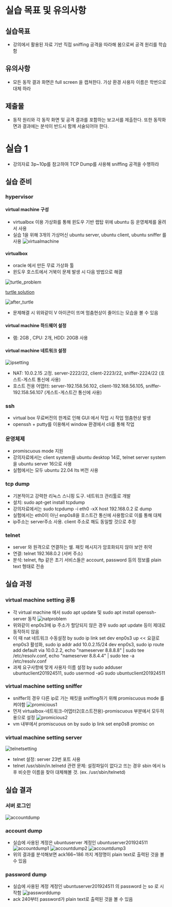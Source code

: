 # 실습 목표 및 유의사항

## 실습목표
- 강의에서 활용된 자료 기반 직접 sniffing 공격을 따라해 봄으로써 공격 원리를 학습함

## 유의사항
- 모든 동작 결과 화면은 full screen 을 캡쳐한다. 가상 환경 사용자 이름은 학번으로 대체 하라

## 제출물
- 동작 원리와 각 동작 화면 및 공격 결과를 포함하는 보고서를 제출한다. 또한 동작화면과 결과에는 분석이 반드시 함께 서술되어야 한다.

# 실습 1
- 강의자료 3p~10p를 참고하여 TCP Dump를 사용해 sniffing 공격을 수행하라

## 실습 준비
### hypervisor 
#### virtual machine 구성
- virtualbox 이용 가상화를 통해 윈도우 기반 랩탑 위에 ubuntu 등 운영체제를 올려서 사용
- 실습 1을 위해 3개의 가상머신 ubuntu server, ubuntu client, ubuntu sniffer 를 사용
![virtualmachine](https://github.com/jiwoong5/network_security/blob/main/assignment1/src/virtualmachine.png)

#### virtualbox
- oracle 에서 만든 무료 가상화 툴
- 윈도우 호스트에서 거북이 문제 발생 시 다음 방법으로 해결
  
![turtle_problem](https://github.com/jiwoong5/network_security/blob/main/assignment1/src/turtle.png)

[turtle solution](https://learn.microsoft.com/en-us/troubleshoot/windows-client/application-management/virtualization-apps-not-work-with-hyper-v)

![after_turtle](https://github.com/jiwoong5/network_security/blob/main/assignment1/src/noturtle.png)
- 문제해결 시 위와같이 V 아이콘이 뜨며 멈춤현상이 줄어드는 모습을 볼 수 있음

#### virtual machine 하드웨어 설정
- 램: 2GB , CPU: 2개, HDD: 20GB 사용

#### virtual machine 네트워크 설정
![ipsetting](https://github.com/jiwoong5/network_security/blob/main/assignment1/src/ipsetting.png)
- NAT: 10.0.2.15 고정. server-2222/22, client-2223/22, sniffer-2224/22 (호스트-게스트 통신에 사용)
- 호스트 전용 어뎁터: server-192.158.56.102, client-192.168.56.105, sniffer-192.158.56.107 (게스트-게스트간 통신에 사용)

### ssh
- virtual box 무료버전의 한계로 인해 GUI 에서 작업 시 작업 멈춤현상 발생
- openssh + putty를 이용해서 window 환경에서 cli를 통해 작업

### 운영체제
- promiscuous mode 지원
- 강의자료에서는 client system을 ubuntu desktop 14로, telnet server system을 ubuntu server 16으로 사용
- 실험에서는 모두 ubuntu 22.04 lts 버전 사용

### tcp dump
- 기본적이고 강력한 리눅스 스니핑 도구. 네트워크 관리툴로 개발
- 설치: sudo apt-get install tcpdump
- 강의자료에서는 sudo tcpdump -i eth0 -xX host 192.168.0.2 로 dump
- 실험에서는 eth0이 아닌 enp0s8을 호스트간 통신에 사용함으로 이를 통해 대체
- ip주소는 server주소 사용. client 주소로 해도 동일할 것으로 추정

### telnet
- server 와 원격으로 연결하는 쉘. 패킷 메시지가 암호화되지 않아 보안 취약
- 연결: telnet 192.168.0.2 (서버 주소)
- 분석: telnet, ftp 같은 초기 서비스들은 account, password 등의 정보를 plain text 형태로 전송

## 실습 과정
### virtual machine setting 공통
- 각 virtual machine 에서 sudo apt update 및 sudo apt install openssh-server 동작
![natproblem](https://github.com/jiwoong5/network_security/blob/main/assignment1/src/natproblem.png)
- 위와같이 enp0s3에 ip 주소가 할당되지 않은 경우 sudo apt update 등이 제대로 동작하지 않음
- 이 때 nat 네트워크 수동설정 by sudo ip link set dev enp0s3 up << 요걸로 enp0s3 활성화, sudo ip addr add 10.0.2.15/24 dev enp0s3, sudo ip route add default via 10.0.2.2, echo "nameserver 8.8.8.8" | sudo tee /etc/resolv.conf, echo "nameserver 8.8.4.4" | sudo tee -a /etc/resolv.conf
- 과제 요구사항에 맞게 사용자 이름 설정 by sudo adduser ubuntuclient201924511, sudo usermod -aG sudo ubuntuclient201924511

### virtual machine setting sniffer
- sniffer의 경우 다른 ip로 가는 패킷을 sniffing하기 위해 promiscuous mode 를 켜야함
![promicious1](https://github.com/jiwoong5/network_security/blob/main/assignment1/src/promiscuousmode.png)
- 먼저 virtualbox-네트워크-어뎁터2(호스트전용)-promiscuous 부분에서 모두허용으로 설정
![promicious2](https://github.com/jiwoong5/network_security/blob/main/assignment1/src/promiscuousmode2.png)
- vm 내부에서 promiscuous on by sudo ip link set enp0s8 promisc on

### virtual machine setting server
![telnetsetting](https://github.com/jiwoong5/network_security/blob/main/assignment1/src/telnet_setting.png)
- telnet 설정: server 23번 포트 사용
- telnet /usr/sbin/in.telnetd 관련 문제: 설정파일이 없다고 뜨는 경우 sbin 에서 ls 후 비슷한 이름을 찾아 대체해볼 것. (ex. /usr/sbin/telnetd)

## 실습 결과
### 서버 로그인 
![accountdump](https://github.com/jiwoong5/network_security/blob/main/assignment1/src/accountdump.png)

### account dump
- 실습에 사용된 계정은 ubuntuserver 계정인 ubuntuserver201924511
![accountdump1](https://github.com/jiwoong5/network_security/blob/main/assignment1/src/accountdump1.png)
![accountdump2](https://github.com/jiwoong5/network_security/blob/main/assignment1/src/accountdump2.png)
![accountdump3](https://github.com/jiwoong5/network_security/blob/main/assignment1/src/accountdump3.png)
- 위의 결과를 분석해보면 ack166~186 까지 계정명이 plain text로 출력된 것을 볼 수 있음

### password dump
- 실습에 사용된 계정 계정인 ubuntuserver201924511 의 password 는 so 로 시작함
![passworddump](https://github.com/jiwoong5/network_security/blob/main/assignment1/src/passworddump.png)
- ack 240부터 password가 plain text로 출력된 것을 볼 수 있음
